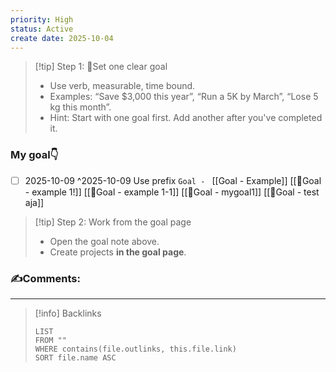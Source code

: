 ```yaml
---
priority: High
status: Active
create date: 2025-10-04
---
```


> [!tip] Step 1: 🎯Set one clear goal
> - Use verb, measurable, time bound.
> - Examples: “Save $3,000 this year”, “Run a 5K by March”, “Lose 5 kg this month”.
> - Hint: Start with one goal first. Add another after you've completed it.


### My goal👇
- [ ] 2025-10-09 ^2025-10-09
Use prefix `Goal - `
[[Goal - Example]]
[[🎯Goal - example 1!]]
[[🎯Goal - example 1-1]]
[[🎯Goal - mygoal1]]
[[🎯Goal - test aja]]

> [!tip] Step 2: Work from the goal page
> - Open the goal note above.
> - Create projects **in the goal page**.

### ✍️Comments:
___
> [!info] Backlinks
> ```dataview
> LIST
> FROM ""
> WHERE contains(file.outlinks, this.file.link)
> SORT file.name ASC
> ```

